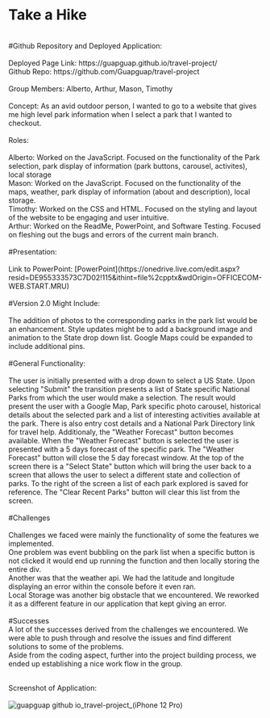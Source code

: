 # Take a Hike
<br>
#Github Repository and Deployed Application:
<br>
<br>
Deployed Page Link: https://guapguap.github.io/travel-project/
<br>
Github Repo: https://github.com/Guapguap/travel-project
<br>
<br>
Group Members: Alberto, Arthur, Mason, Timothy

<br>
<br>
Concept:
As an avid outdoor person, I wanted to go to a website that gives me high level park information when I select a park that I wanted to checkout.
<br>
<br>
Roles:
<br>
<br>
Alberto: Worked on the JavaScript. Focused on the functionality of the Park selection, park display of information (park buttons, carousel, activites), local storage
<br>
Mason: Worked on the JavaScript. Focused on the functionality of the maps, weather, park display of information (about and description), local storage.
<br>
Timothy: Worked on the CSS and HTML. Focused on the styling and layout of the website to be engaging and user intuitive.
<br>
Arthur: Worked on the ReadMe, PowerPoint, and Software Testing. Focused on fleshing out the bugs and errors of the current main branch.
<br>
<br>
#Presentation: 
<br>
<br>
Link to PowerPoint: [PowerPoint](https://onedrive.live.com/edit.aspx?resid=DE955333573C7D02!115&ithint=file%2cpptx&wdOrigin=OFFICECOM-WEB.START.MRU)
<br>
<br>
#Version 2.0 Might Include:
<br>
<br>
The addition of photos to the corresponding parks in the park list would be an enhancement. Style updates might be to add a background image and animation to the State drop down list. Google Maps could be expanded to include additional pins.
<br>
<br>
#General Functionality:
<br>
<br>
The user is initially presented with a drop down to select a US State. Upon selecting "Submit" the transition presents a list of State specific National Parks
from which the user would make a selection. The result would present the user with a Google Map, Park specific photo carousel, historical details about the
selected park and a list of interesting activities available at the park. There is also entry cost details and a National Park Directory link for travel help.
Additionaly, the "Weather Forecast" button becomes available. When the "Weather Forecast" button is selected the user is presented with a 5 days forecast of
the specific park. The "Weather Forecast" button will close the 5 day forecast window. At the top of the screen there is a "Select State" button which will
bring the user back to a screen that allows the user to select a different state and collection of parks. To the right of the screen a list of each park
explored is saved for reference. The "Clear Recent Parks" button will clear this list from the screen.
<br>
<br>
#Challenges
<br>
<br>
Challenges we faced were mainly the functionality of some the features we implemented.
<br>
One problem was event bubbling on the park list when a specific button is not clicked it would end up running the function and then locally storing the entire div.
<br>
Another was that the weather api. We had the latitude and longitude displaying an error within the console before it even ran.
<br>
Local Storage was another big obstacle that we encountered. We reworked it as a different feature in our application that kept giving an error.
<br>
<br>
#Successes
<br>
A lot of the successes derived from the challenges we encountered. We were able to push through and resolve the issues and find different solutions to some of the problems.
<br>
Aside from the coding aspect, further into the project building process, we ended up establishing a nice work flow in the group.
 
 <br>
<br>

Screenshot of Application: 
<br>
<br>
![guapguap github io_travel-project_(iPhone 12 Pro)](https://user-images.githubusercontent.com/102185104/169658323-d369013e-3e9b-4b00-b44f-3fce13c41345.png)
 
